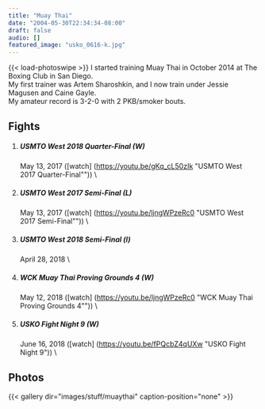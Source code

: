 ```yaml
---
title: "Muay Thai"
date: "2004-05-30T22:34:34-08:00"
draft: false
audio: []
featured_image: "usko_0616-k.jpg"
---
```

{{< load-photoswipe >}}
I started training Muay Thai in October 2014 at The Boxing Club in San Diego. \
My first trainer was Artem Sharoshkin, and I now train under Jessie Magusen and Caine Gayle. \
My amateur record is 3-2-0 with 2 PKB/smoker bouts.

## Fights 
  
1. ##### USMTO West 2018 Quarter-Final (W)
   May 13, 2017 ([watch] (https://youtu.be/gKq_cL50zIk "USMTO West 2017 Quarter-Final"")) \
   
2. ##### USMTO West 2017 Semi-Final (L)
   May 13, 2017 ([watch] (https://youtu.be/ljngWPzeRc0 "USMTO West 2017 Semi-Final"")) \

3. ##### USMTO West 2018 Semi-Final (l)
   April 28, 2018 \
   
4. ##### WCK Muay Thai Proving Grounds 4 (W)
   May 12, 2018 ([watch] (https://youtu.be/ljngWPzeRc0 "WCK Muay Thai Proving Grounds 4"")) \
   
5. ##### USKO Fight Night 9 (W)
   June 16, 2018 ([watch] (https://youtu.be/fPQcbZ4qUXw "USKO Fight Night 9")) \
   
## Photos

{{< gallery dir="images/stuff/muaythai" caption-position="none" >}}